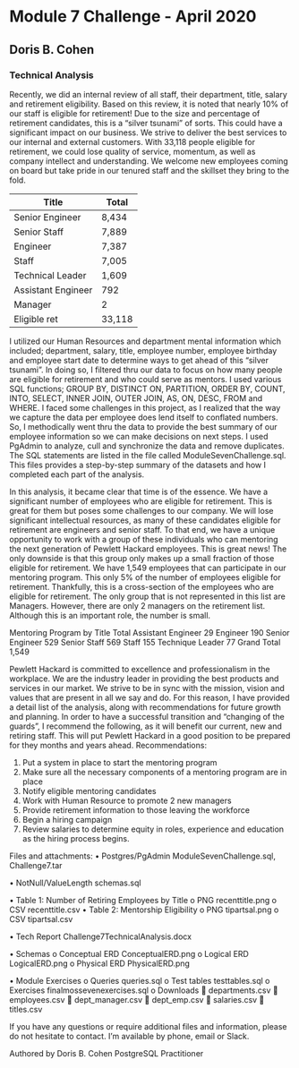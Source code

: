 #                                                   Module 7 Challenge - April 2020
##                                                           Doris B. Cohen


### Technical Analysis
Recently, we did an internal review of all staff, their department, title, salary and retirement eligibility. Based on this review, it is noted that nearly 10% of our staff is eligible for retirement! Due to the size and percentage of retirement candidates, this is a “silver tsunami” of sorts. This could have a significant impact on our business. We strive to deliver the best services to our internal and external customers. With 33,118 people eligible for retirement, we could lose quality of service, momentum, as well as company intellect and understanding. We welcome new employees coming on board but take pride in our tenured staff and the skillset they bring to the fold. 

|Title	              |Total |
|---------------------|------|
|Senior Engineer	    |8,434 |
|Senior Staff	        |7,889 |
|Engineer	            |7,387 |
|Staff	              |7,005 |
|Technical Leader     |1,609 |
|Assistant Engineer	  |792   |
|Manager	            |2     |
|Eligible ret   	    |33,118|

I utilized our Human Resources and department mental information which included; department, salary, title, employee number, employee birthday and employee start date to determine ways to get ahead of this “silver tsunami”. In doing so, I filtered thru our data to focus on how many people are eligible for retirement and who could serve as mentors. I used various SQL functions; GROUP BY, DISTINCT ON, PARTITION, ORDER BY, COUNT, INTO, SELECT, INNER JOIN, OUTER JOIN, AS, ON, DESC, FROM and WHERE. I faced some challenges in this project, as I realized that the way we capture the data per employee does lend itself to conflated numbers. So, I methodically went thru the data to provide the best summary of our employee information so we can make decisions on next steps. I used PgAdmin to analyze, cull and synchronize the data and remove duplicates. The SQL statements are listed in the file called ModuleSevenChallenge.sql. This files provides a step-by-step summary of the datasets and how I completed each part of the analysis.  








In this analysis, it became clear that time is of the essence. We have a significant number of employees who are eligible for retirement. This is great for them but poses some challenges to our company. We will lose significant intellectual resources, as many of these candidates eligible for retirement are engineers and senior staff. To that end, we have a unique opportunity to work with a group of these individuals who can mentoring the next generation of Pewlett Hackard employees. This is great news! The only downside is that this group only makes up a small fraction of those eligible for retirement. We have 1,549 employees that can participate in our mentoring program. This only 5% of the number of employees eligible for retirement. Thankfully, this is a cross-section of the employees who are eligible for retirement. The only group that is not represented in this list are Managers. However, there are only 2 managers on the retirement list. Although this is an important role, the number is small. 

Mentoring Program by Title	 Total 
Assistant Engineer	29
Engineer	190
Senior Engineer	529
Senior Staff	569
Staff	155
Technique Leader	77
Grand Total	1,549






Pewlett Hackard is committed to excellence and professionalism in the workplace. We are the industry leader in providing the best products and services in our market. We strive to be in sync with the mission, vision and values that are present in all we say and do. For this reason, I have provided a detail list of the analysis, along with recommendations for future growth and planning.
In order to have a successful transition and “changing of the guards”, I recommend the following, as it will benefit our current, new and retiring staff. This will put Pewlett Hackard in a good position to be prepared for they months and years ahead.
Recommendations:
1.	Put a system in place to start the mentoring program
2.	Make sure all the necessary components of a mentoring program are in place
3.	Notify eligible mentoring candidates
4.	Work with Human Resource to promote 2 new managers
5.	Provide retirement information to those leaving the workforce
6.	Begin a hiring campaign
7.	Review salaries to determine equity in roles, experience and education as the hiring process begins. 

Files and attachments:
•	Postgres/PgAdmin 	ModuleSevenChallenge.sql, Challenge7.tar

•	NotNull/ValueLength	schemas.sql

•	Table 1: Number of Retiring Employees by Title
o	PNG		recenttitle.png
o	CSV		recenttitle.csv
•	Table 2: Mentorship Eligibility
o	PNG		tipartsal.png
o	CSV		tipartsal.csv

•	Tech Report		Challenge7TechnicalAnalysis.docx

•	Schemas 
o	Conceptual ERD	ConceptualERD.png
o	Logical ERD		LogicalERD.png
o	Physical ERD		PhysicalERD.png

•	Module Exercises
o	Queries		queries.sql
o	Test tables		testtables.sql
o	Exercises		finalmossevenexercises.sql
o	Downloads
	departments.csv
	employees.csv 
	dept_manager.csv
	dept_emp.csv
	salaries.csv
	titles.csv

If you have any questions or require additional files and information, please do not hesitate to contact. I’m available by phone, email or Slack. 

Authored by Doris B. Cohen
PostgreSQL Practitioner

